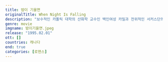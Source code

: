 ```yaml
---
title: 밤이 기울면
originalTitle: When Night Is Falling
description: "보수적인 카톨릭 대학의 산화학 교수인 백인여성 카밀과 전위적인 서커스단의 단원인 아름다운 흑인여성 페트라. <밤이 기울면>은 사랑과 성에 대한 모험과 환상을 청색과 갈색의 아름다운 화면 속에, 따뜻하고 유머러스하게 주조한 매혹적인 영화이다. 감독 패트리샤 로제마는 일상, 꿈, 환상을 오가며 두 여성의 다른 세계를 충돌시키고 이성애적 판타지와 의식 밖의 영역에 존재하는 동성애적 판타지의 갈등과 경합을 보여준다"
genre: movie
imgname: 밤이기울면.jpeg
release: "1995.02.01"
ott: []
countries: 캐나다
end: true
categories: [로맨스]
---
```

